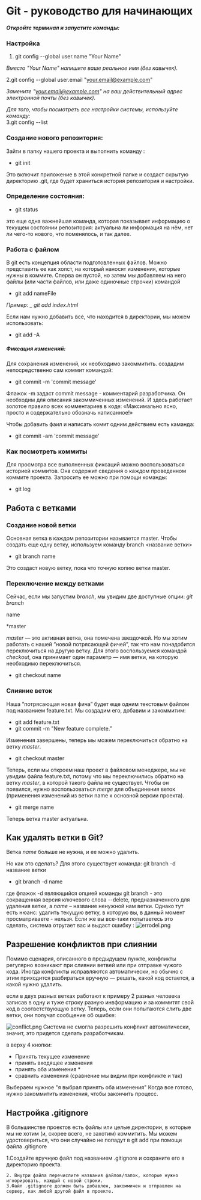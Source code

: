 # Git - руководство для начинающих

**_Откройте терминал и запустите команды:_**

### Настройка

1. git config --global user.name "Your Name"

_Вместо "Your Name" напишите ваше реальное имя (без кавычек)._

2.git config --global user.email "your.email@example.com"

_Замените "your.email@example.com" на ваш действительный адрес электронной почты (без кавычек)._

_Для того, чтобы посмотреть все настройки системы, используйте команду:_  
3.git config --list

### Создание нового репозитория:

Зайти в папку нашего проекта и выполнить команду :

- git init

Это включит приложение в этой конкретной папке и создаст скрытую директорию .git, где будет храниться история репозитория и настройки.

### Определение состояния:

- git status

это еще одна важнейшая команда, которая показывает информацию о текущем состоянии репозитория: актуальна ли информация на нём, нет ли чего-то нового, что поменялось, и так далее.

### Работа с файлом

В git есть концепция области подготовленных файлов. Можно представить ее как холст, на который наносят изменения, которые нужны в коммите. Сперва он пустой, но затем мы добавляем на него файлы (или части файлов, или даже одиночные строчки) командой

- git add nameFile

_Пример: \_ git add index.html_

Если нам нужно добавить все, что находится в директории, мы можем использовать:

- git add -A

##### Фиксация изменений:

Для сохранения изменений, их необходимо закоммитить.
создадим непосредственно сам коммит командой:

- git commit -m 'commit message'

Флажок -m задаст commit message - комментарий разработчика. Он необходим для описания закоммиченных изменений. И здесь работает золотое правило всех комментариев в коде: «Максимально ясно, просто и содержательно обозначь написанное!»

Чтобы добавить фаил и написать комит одним действием есть каманда:

- git commit -am 'commit message'

### Как посмотреть коммиты

Для просмотра все выполненных фиксаций можно воспользоваться историей коммитов. Она содержит сведения о каждом проведенном коммите проекта. Запросить ее можно при помощи команды:

- git log

## Работа с ветками

### Создание новой ветки

Основная ветка в каждом репозитории называется master. Чтобы создать еще одну ветку, используем команду branch <название ветки>

- git branch name

Это создаст новую ветку, пока что точную копию ветки master.

### Переключение между ветками

Сейчас, если мы запустим _branch_, мы увидим две доступные опции: _git branch_

name

\*master

_master_ — это активная ветка, она помечена звездочкой. Но мы хотим работать с нашей “новой потрясающей фичей”, так что нам понадобится переключиться на другую ветку. Для этого воспользуемся командой _checkout_, она принимает один параметр — имя ветки, на которую необходимо переключиться.

- git checkout name

### Слияние веток

Наша “потрясающая новая фича” будет еще одним текстовым файлом под названием feature.txt. Мы создадим его, добавим и закоммитим:

- git add feature.txt
- git commit -m "New feature complete.”

Изменения завершены, теперь мы можем переключиться обратно на ветку _master_.

- git checkout master

Теперь, если мы откроем наш проект в файловом менеджере, мы не увидим файла feature.txt, потому что мы переключились обратно на ветку _master_, в которой такого файла не существует. Чтобы он появился, нужно воспользоваться _merge_ для объединения веток (применения изменений из ветки name к основной версии проекта).

- git merge name

Теперь ветка master актуальна.


 ## Как удалять ветки в Git?
 Ветка *name* больше не нужна, и ее можно удалить.
 
 Но как это сделать?
 Для этого существует команда: git branch -d название ветки
 * git branch -d name

 где флажок -d являющийся опцией команды git branch - это сокращенная версия ключевого слова --delete, предназначенного для удаления ветки, а *name* – название ненужной нам ветки.
Однако тут есть нюанс: удалить текущую ветку, в которую вы, в данный момент просматриваете - нельзя. Если же вы все-таки попытаетесь это сделать, система отругает вас и выдаст ошибку :
![errodel.png](errodel.png)

## Разрешение конфликтов при слиянии
 Помимо сценария, описанного в предыдущем пункте, конфликты регулярно возникают при слиянии ветвей или при отправке чужого кода. Иногда конфликты исправляются автоматически, но обычно с этим приходится разбираться вручную — решать, какой код остается, а какой нужно удалить.

 если в двух разных ветках работают к примеру 2 разных человека записав в одну и туже строку разную инвформацию и за коммитят свой код в соответствующую ветку. Теперь, если они попытаются слить две ветки, они получат сообщение об ошибке:

 ![conflict.png](conflict.png)
 Система не смогла разрешить конфликт автоматически, значит, это придется сделать разработчикам.

 в верху 4 кнопки:
 * Принять текущее изменение
 * принять входящее изменения
 * принять оба изменения *
 * сравнить изменения (сравнение мы видим при конфликте и так)
 
 Выбераем нужное "я выбрал принять оба изменения"
 Когда все готово, нужно закоммитить изменения, чтобы закончить процесс. 


## Настройка .gitignore
В большинстве проектов есть файлы или целые директории, в которые мы не хотим (и, скорее всего, не захотим) коммитить. Мы можем удостовериться, что они случайно не попадут в git add  при помощи файла .gitignore 

   1.Создайте вручную файл под названием .gitignore и сохраните его в директорию проекта. 
    
    2. Внутри файла перечислите названия файлов/папок, которые нужно игнорировать, каждый с новой строки. 
    3.Файл .gitignore должен быть добавлен, закоммичен и отправлен на сервер, как любой другой файл в проекте.
 